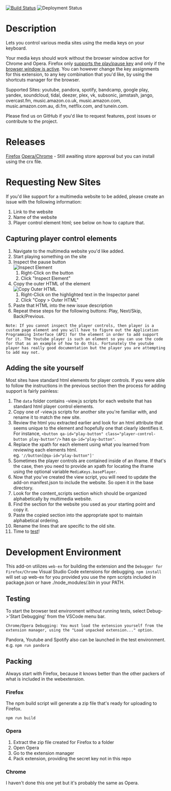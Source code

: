 [![Build Status](https://dev.azure.com/BrowserMediaKeys/BrowserMediaPlayers/_apis/build/status/browser-media-players)](https://dev.azure.com/BrowserMediaKeys/BrowserMediaPlayers/_build/latest?definitionId=1)
![Deployment Status](https://vsrm.dev.azure.com/BrowserMediaKeys/_apis/public/Release/badge/8535eb4a-d24c-4680-acbf-d8211c2af7a4/1/1)


Description
==================

Lets you control various media sites using the media keys on your keyboard.

Your media keys should work without the browser window active for Chrome and Opera. Firefox only [supports the play/pause key](https://bugzilla.mozilla.org/show_bug.cgi?id=1251795#c13) and only if the [browser window is active](https://bugzilla.mozilla.org/show_bug.cgi?id=1411795). You can however change the key assignments for this extension, to any key combination that you'd like, by using the shortcuts manager for the browser.

Supported Sites: youtube, pandora, spotify, bandcamp, google play, yandex, soundcloud, tidal, deezer, plex, vk, subsonic, jamstash, jango, overcast.fm, music.amazon.co.uk, music.amazon.com, music.amazon.com.au, di.fm, netflix.com, and tunein.com.

Please find us on GitHub if you'd like to request features, post issues or contribute to the project.


Releases
========
[Firefox](https://addons.mozilla.org/en-US/firefox/addon/media-keys/)
[Opera/Chrome](https://github.com/carlin-q-scott/browser-media-players/releases/latest) - Still awaiting store approval but you can install using the crx file.


Requesting New Sites
====================
If you'd like support for a multimedia website to be added, please create an issue with the following information:
1. Link to the website
2. Name of the website
3. Player control element html; see below on how to capture that.


Capturing player control elements
---------------------------------
1. Navigate to the multimedia website you'd like added.
2. Start playing something on the site
3. Inspect the pause button  
   ![Inspect Element](docs/img/Inspect_Element.png)
   1. Right-Click on the button
   2. Click "Inspect Element"
4. Copy the outer HTML of the element  
   ![Copy Outer HTML](docs/img/Extract_Element.png)
   1. Right-Click on the highlighted text in the Inspector panel
   2. Click "Copy > Outer HTML"
5. Paste that HTML into the new issue description
6. Repeat these steps for the following buttons: Play, Next/Skip, Back/Previous.

`Note: If you cannot inspect the player controls, then player is a custom page element and you will have to figure out the Application Programming Interface (API) for the element in order to add support for it. The Youtube player is such an element so you can use the code for that as an example of how to do this. Fortunately the youtube player has really good documentation but the player you are attempting to add may not.`

Adding the site yourself
------------------------
Most sites have standard html elements for player controls. If you were able to follow the instructions in the previous section then the process for adding support is fairly painless:

1. The `data` folder contains -view.js scripts for each website that has standard html player control elements.
2. Copy one of -view.js scripts for another site you're familiar with, and rename it to match the new site.
3. Review the html you extracted earlier and look for an html attribute that seems unique to the element and hopefully one that clearly identifies it.  
   For instance, `<button qa-id="play-button" class="player-control-button play-button"/>` has `qa-id="play-button"`.
4. Replace the xpath for each element using what you learned from reviewing each elements html.  
    eg. `'//button[@qa-id="play-button"]'`
5. Sometimes the player controls are contained inside of an iframe. If that's the case, then you need to provide an xpath for locating the iframe using the optional variable `MediaKeys.basePlayer`.
6. Now that you've created the view script, you will need to update the add-on manifest.json to include the website. So open it in the base directory.
7. Look for the content_scripts section which should be organized alphabetically by multimedia website.
8. Find the section for the website you used as your starting point and copy it.
9. Paste the copied section into the appropriate spot to maintain alphabetical ordering.
10. Rename the lines that are specific to the old site.
11. Time to [test](#testing)!

Development Environment
=======================

This add-on utilizes ``web-ex`` for building the extension and the ``Debugger for Firefox/Chrome`` Visual Studio Code extensions for debugging.  `npm install` will set up web-ex for you provided you use the npm scripts included in package.json or have ./node_modules/.bin in your PATH.


Testing
-------
To start the browser test environment without running tests, select Debug->'Start Debugging' from the VSCode menu bar. 

```
Chrome/Opera Debugging: You must load the extension yourself from the extension manager, using the "Load unpacked extension..." option.
```

Pandora, Youtube and Spotify also can be launched in the test environment. e.g. `npm run pandora`


Packing
-------
Always start with Firefox, because it knows better than the other packers of what is included in the webextension.

### Firefox
The npm build script will generate a zip file that's ready for uploading to Firefox.

`npm run build`

### Opera
1. Extract the zip file created for Firefox to a folder
2. Open Opera
3. Go to the extension manager
4. Pack extension, providing the secret key not in this repo

### Chrome
I haven't done this one yet but it's probably the same as Opera.
